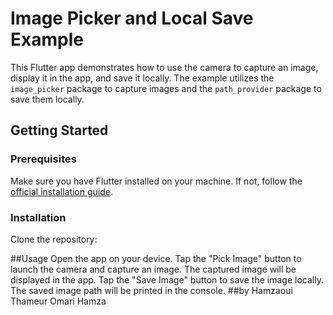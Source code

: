 # Image Picker and Local Save Example

This Flutter app demonstrates how to use the camera to capture an image, display it in the app, and save it locally. The example utilizes the `image_picker` package to capture images and the `path_provider` package to save them locally.

## Getting Started

### Prerequisites

Make sure you have Flutter installed on your machine. If not, follow the [official installation guide](https://flutter.dev/docs/get-started/install).

### Installation

Clone the repository:

##Usage
Open the app on your device.
Tap the "Pick Image" button to launch the camera and capture an image.
The captured image will be displayed in the app.
Tap the "Save Image" button to save the image locally. The saved image path will be printed in the console.
##by
Hamzaoui Thameur
Omari Hamza
